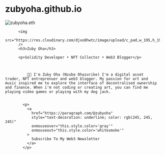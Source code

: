 # zubyoha.github.io
  <img
            src="https://res.cloudinary.com/djxo8hwtc/image/upload/c_fill,w_195,h_195/v1731274944/Screenshot_20241101-150902_ChatGPT_z8kmow.jpg"
            alt="zubyoha.eth"
          />

          <img
            src="https://res.cloudinary.com/djxo8hwtc/image/upload/c_pad,w_195,h_195/v1725494446/a0a91b2e55163486e40b81fe76307792_1_hooinl.avif"
          />
          <h3>Zuby Oha</h3>

          <p>Solidity Developer • NFT Collector • Web3 Blogger</p>



              👋🏼 I'm Zuby Oha (Nzube Ohazurike) I'm a digital asset trader, NFT entreprenuer and web3 blogger. My passion for art and music inspired me to explore the interface of decentralised ownership and finance. When i'm not coding or creating art, you can find me playing video games or playing with my dog jack.

              
            <p>
              <a
                href="https://paragraph.com/@zubyoha"
                style="text-decoration: underline; color: rgb(245, 245, 245)"
                onmouseover="this.style.color='gray'"
                onmouseout="this.style.color='whitesmoke'"
              >
                Subscribe To My Web3 Newsletter
              </a>
            </p>